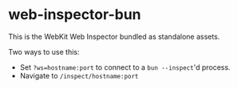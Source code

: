 # web-inspector-bun

This is the WebKit Web Inspector bundled as standalone assets.

Two ways to use this:

- Set `?ws=hostname:port` to connect to a `bun --inspect`'d process.
- Navigate to `/inspect/hostname:port`
